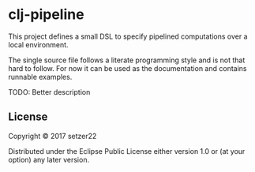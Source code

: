 # clj-pipeline

This project defines a small DSL to specify pipelined computations over a 
local environment.

The single source file follows a literate programming style and is not that hard to follow. For now it can be used as the documentation and contains runnable examples.

TODO: Better description

## License

Copyright © 2017 setzer22

Distributed under the Eclipse Public License either version 1.0 or (at
your option) any later version.

